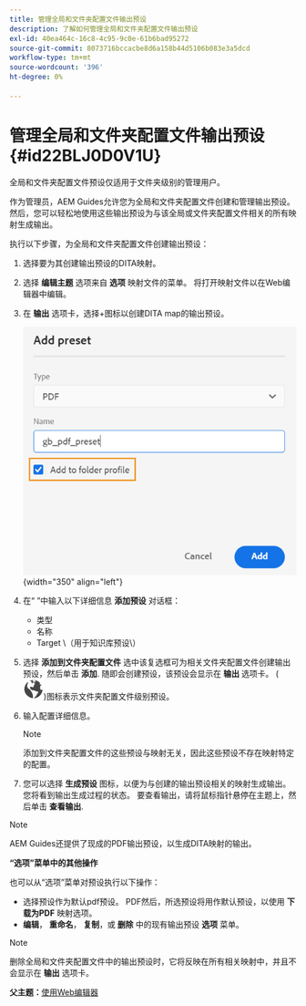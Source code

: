 ```yaml
---
title: 管理全局和文件夹配置文件输出预设
description: 了解如何管理全局和文件夹配置文件输出预设
exl-id: 40ea464c-16c8-4c95-9c0e-61b6bad95272
source-git-commit: 8073716bccacbe8d6a158b44d5106b083e3a5dcd
workflow-type: tm+mt
source-wordcount: '396'
ht-degree: 0%

---
```


# 管理全局和文件夹配置文件输出预设 {#id22BLJ0D0V1U}

全局和文件夹配置文件预设仅适用于文件夹级别的管理用户。

作为管理员，AEM Guides允许您为全局和文件夹配置文件创建和管理输出预设。 然后，您可以轻松地使用这些输出预设为与该全局或文件夹配置文件相关的所有映射生成输出。

执行以下步骤，为全局和文件夹配置文件创建输出预设：

1. 选择要为其创建输出预设的DITA映射。
1. 选择 **编辑主题** 选项来自 **选项** 映射文件的菜单。 将打开映射文件以在Web编辑器中编辑。
1. 在 **输出** 选项卡，选择+图标以创建DITA map的输出预设。

   ![](images/add-global-output-preset.png){width="350" align="left"}

1. 在“ ”中输入以下详细信息 **添加预设** 对话框：
   - 类型
   - 名称
   - Target \（用于知识库预设\）
1. 选择 **添加到文件夹配置文件** 选中该复选框可为相关文件夹配置文件创建输出预设，然后单击 **添加**. 随即会创建预设，该预设会显示在 **输出** 选项卡。 \( ![](images/global-preset-icon.svg)\)图标表示文件夹配置文件级别预设。
1. 输入配置详细信息。

   >[!NOTE]
   >
   > 添加到文件夹配置文件的这些预设与映射无关，因此这些预设不存在映射特定的配置。

1. 您可以选择 **生成预设** 图标，以便为与创建的输出预设相关的映射生成输出。 您将看到输出生成过程的状态。 要查看输出，请将鼠标指针悬停在主题上，然后单击 **查看输出**.

>[!NOTE]
>
> AEM Guides还提供了现成的PDF输出预设，以生成DITA映射的输出。

**“选项”菜单中的其他操作**

也可以从“选项”菜单对预设执行以下操作：

- 选择预设作为默认pdf预设。 PDF然后，所选预设将用作默认预设，以使用 **下载为PDF** 映射选项。
- **编辑**， **重命名**， **复制**，或 **删除** 中的现有输出预设 **选项** 菜单。

>[!NOTE]
>
> 删除全局和文件夹配置文件中的输出预设时，它将反映在所有相关映射中，并且不会显示在 **输出** 选项卡。

**父主题：**[&#x200B;使用Web编辑器](web-editor.md)
